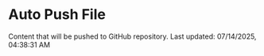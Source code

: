 # Auto Push File

Content that will be pushed to GitHub repository.
Last updated: 07/14/2025, 04:38:31 AM